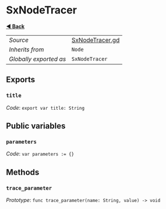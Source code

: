 # SxNodeTracer

**[◀️ Back](../readme.md)**

|    |     |
|----|-----|
|*Source*|[SxNodeTracer.gd](../../../../nodes/debug/SxNodeTracer/SxNodeTracer.gd)|
|*Inherits from*|`Node`|
|*Globally exported as*|`SxNodeTracer`|

## Exports

### `title`

*Code*: `export var title: String`

## Public variables

### `parameters`

*Code*: `var parameters := {}`

## Methods

### `trace_parameter`

*Prototype*: `func trace_parameter(name: String, value) -> void`

